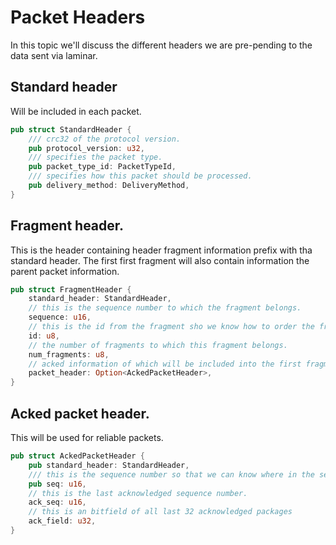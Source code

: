 # Packet Headers 
In this topic we'll discuss the different headers we are pre-pending to the data sent via laminar. 

## Standard header
Will be included in each packet.
```rust 
pub struct StandardHeader {
    /// crc32 of the protocol version.
    pub protocol_version: u32,
    /// specifies the packet type.
    pub packet_type_id: PacketTypeId,
    /// specifies how this packet should be processed.
    pub delivery_method: DeliveryMethod,
}
```
## Fragment header.
This is the header containing header fragment information prefix with tha standard header. 
The first first fragment will also contain information the parent packet information.
```rust
pub struct FragmentHeader {
    standard_header: StandardHeader,
    // this is the sequence number to which the fragment belongs.
    sequence: u16,
    // this is the id from the fragment sho we know how to order the fragments on the other side.
    id: u8,
    // the number of fragments to which this fragment belongs.
    num_fragments: u8,
    // acked information of which will be included into the first fragment with id '1'.
    packet_header: Option<AckedPacketHeader>,
}
```

## Acked packet header.
This will be used for reliable packets.
```rust
pub struct AckedPacketHeader {
    pub standard_header: StandardHeader,
    /// this is the sequence number so that we can know where in the sequence of packages this packet belongs.
    pub seq: u16,
    // this is the last acknowledged sequence number.
    ack_seq: u16,
    // this is an bitfield of all last 32 acknowledged packages
    ack_field: u32,
}
```